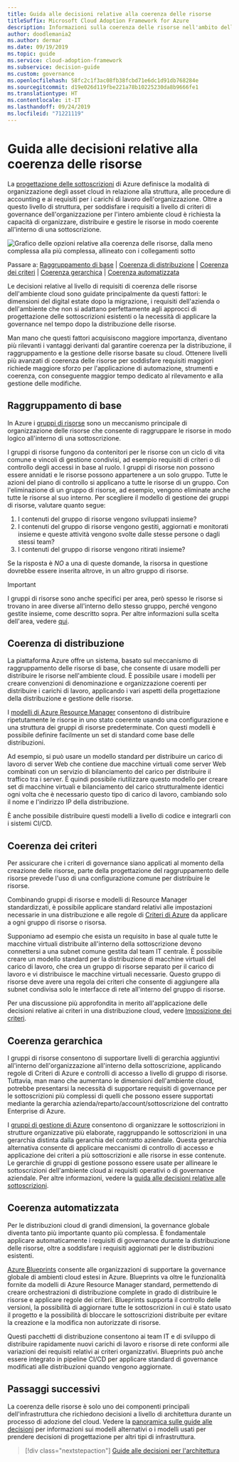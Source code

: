 ```yaml
---
title: Guida alle decisioni relative alla coerenza delle risorse
titleSuffix: Microsoft Cloud Adoption Framework for Azure
description: Informazioni sulla coerenza delle risorse nell'ambito della pianificazione di una migrazione ad Azure.
author: doodlemania2
ms.author: dermar
ms.date: 09/19/2019
ms.topic: guide
ms.service: cloud-adoption-framework
ms.subservice: decision-guide
ms.custom: governance
ms.openlocfilehash: 58fc2c1f3ac08fb38fcbd71e6dc1d91db768284e
ms.sourcegitcommit: d19e026d119fbe221a78b10225230da8b9666fe1
ms.translationtype: HT
ms.contentlocale: it-IT
ms.lasthandoff: 09/24/2019
ms.locfileid: "71221119"
---
```

# <a name="resource-consistency-decision-guide"></a>Guida alle decisioni relative alla coerenza delle risorse

La [progettazione delle sottoscrizioni](../subscriptions/index.md) di Azure definisce la modalità di organizzazione degli asset cloud in relazione alla struttura, alle procedure di accounting e ai requisiti per i carichi di lavoro dell'organizzazione. Oltre a questo livello di struttura, per soddisfare i requisiti a livello di criteri di governance dell'organizzazione per l'intero ambiente cloud è richiesta la capacità di organizzare, distribuire e gestire le risorse in modo coerente all'interno di una sottoscrizione.

![Grafico delle opzioni relative alla coerenza delle risorse, dalla meno complessa alla più complessa, allineato con i collegamenti sotto](../../_images/decision-guides/decision-guide-resource-consistency.png)

Passare a: [Raggruppamento di base](#basic-grouping) | [Coerenza di distribuzione](#deployment-consistency) | [Coerenza dei criteri](#policy-consistency) | [Coerenza gerarchica](#hierarchical-consistency) | [Coerenza automatizzata](#automated-consistency)

Le decisioni relative al livello di requisiti di coerenza delle risorse dell'ambiente cloud sono guidate principalmente da questi fattori: le dimensioni del digital estate dopo la migrazione, i requisiti dell'azienda o dell'ambiente che non si adattano perfettamente agli approcci di progettazione delle sottoscrizioni esistenti o la necessità di applicare la governance nel tempo dopo la distribuzione delle risorse.

Man mano che questi fattori acquisiscono maggiore importanza, diventano più rilevanti i vantaggi derivanti dal garantire coerenza per la distribuzione, il raggruppamento e la gestione delle risorse basate su cloud. Ottenere livelli più avanzati di coerenza delle risorse per soddisfare requisiti maggiori richiede maggiore sforzo per l'applicazione di automazione, strumenti e coerenza, con conseguente maggior tempo dedicato al rilevamento e alla gestione delle modifiche.

## <a name="basic-grouping"></a>Raggruppamento di base

In Azure i [gruppi di risorse](https://docs.microsoft.com/azure/azure-resource-manager/resource-group-overview#resource-groups) sono un meccanismo principale di organizzazione delle risorse che consente di raggruppare le risorse in modo logico all'interno di una sottoscrizione.

I gruppi di risorse fungono da contenitori per le risorse con un ciclo di vita comune e vincoli di gestione condivisi, ad esempio requisiti di criteri o di controllo degli accessi in base al ruolo. I gruppi di risorse non possono essere annidati e le risorse possono appartenere a un solo gruppo. Tutte le azioni del piano di controllo si applicano a tutte le risorse di un gruppo. Con l'eliminazione di un gruppo di risorse, ad esempio, vengono eliminate anche tutte le risorse al suo interno. Per scegliere il modello di gestione dei gruppi di risorse, valutare quanto segue:

1. I contenuti del gruppo di risorse vengono sviluppati insieme?
1. I contenuti del gruppo di risorse vengono gestiti, aggiornati e monitorati insieme e queste attività vengono svolte dalle stesse persone o dagli stessi team?
1. I contenuti del gruppo di risorse vengono ritirati insieme?

Se la risposta è _NO_ a una di queste domande, la risorsa in questione dovrebbe essere inserita altrove, in un altro gruppo di risorse.

> [!IMPORTANT]
> I gruppi di risorse sono anche specifici per area, però spesso le risorse si trovano in aree diverse all'interno dello stesso gruppo, perché vengono gestite insieme, come descritto sopra. Per altre informazioni sulla scelta dell'area, vedere [qui](../regions/index.md).

## <a name="deployment-consistency"></a>Coerenza di distribuzione

La piattaforma Azure offre un sistema, basato sul meccanismo di raggruppamento delle risorse di base, che consente di usare modelli per distribuire le risorse nell'ambiente cloud. È possibile usare i modelli per creare convenzioni di denominazione e organizzazione coerenti per distribuire i carichi di lavoro, applicando i vari aspetti della progettazione della distribuzione e gestione delle risorse.

I [modelli di Azure Resource Manager](/azure/azure-resource-manager/template-deployment-overview) consentono di distribuire ripetutamente le risorse in uno stato coerente usando una configurazione e una struttura dei gruppi di risorse predeterminate. Con questi modelli è possibile definire facilmente un set di standard come base delle distribuzioni.

Ad esempio, si può usare un modello standard per distribuire un carico di lavoro di server Web che contiene due macchine virtuali come server Web combinati con un servizio di bilanciamento del carico per distribuire il traffico tra i server. È quindi possibile riutilizzare questo modello per creare set di macchine virtuali e bilanciamento del carico strutturalmente identici ogni volta che è necessario questo tipo di carico di lavoro, cambiando solo il nome e l'indirizzo IP della distribuzione.

È anche possibile distribuire questi modelli a livello di codice e integrarli con i sistemi CI/CD.

## <a name="policy-consistency"></a>Coerenza dei criteri

Per assicurare che i criteri di governance siano applicati al momento della creazione delle risorse, parte della progettazione del raggruppamento delle risorse prevede l'uso di una configurazione comune per distribuire le risorse.

Combinando gruppi di risorse e modelli di Resource Manager standardizzati, è possibile applicare standard relativi alle impostazioni necessarie in una distribuzione e alle regole di [Criteri di Azure](https://docs.microsoft.com/azure/governance/policy/overview) da applicare a ogni gruppo di risorse o risorsa.

Supponiamo ad esempio che esista un requisito in base al quale tutte le macchine virtuali distribuite all'interno della sottoscrizione devono connettersi a una subnet comune gestita dal team IT centrale. È possibile creare un modello standard per la distribuzione di macchine virtuali del carico di lavoro, che crea un gruppo di risorse separato per il carico di lavoro e vi distribuisce le macchine virtuali necessarie. Questo gruppo di risorse deve avere una regola dei criteri che consente di aggiungere alla subnet condivisa solo le interfacce di rete all'interno del gruppo di risorse.

Per una discussione più approfondita in merito all'applicazione delle decisioni relative ai criteri in una distribuzione cloud, vedere [Imposizione dei criteri](../policy-enforcement/index.md).

## <a name="hierarchical-consistency"></a>Coerenza gerarchica

I gruppi di risorse consentono di supportare livelli di gerarchia aggiuntivi all'interno dell'organizzazione all'interno della sottoscrizione, applicando regole di Criteri di Azure e controlli di accesso a livello di gruppo di risorse. Tuttavia, man mano che aumentano le dimensioni dell'ambiente cloud, potrebbe presentarsi la necessità di supportare requisiti di governance per le sottoscrizioni più complessi di quelli che possono essere supportati mediante la gerarchia azienda/reparto/account/sottoscrizione del contratto Enterprise di Azure.

I [gruppi di gestione di Azure](https://docs.microsoft.com/azure/governance/management-groups) consentono di organizzare le sottoscrizioni in strutture organizzative più elaborate, raggruppando le sottoscrizioni in una gerarchia distinta dalla gerarchia del contratto aziendale. Questa gerarchia alternativa consente di applicare meccanismi di controllo di accesso e applicazione dei criteri a più sottoscrizioni e alle risorse in esse contenute. Le gerarchie di gruppi di gestione possono essere usate per allineare le sottoscrizioni dell'ambiente cloud ai requisiti operativi o di governance aziendale. Per altre informazioni, vedere la [guida alle decisioni relative alle sottoscrizioni](../subscriptions/index.md).

## <a name="automated-consistency"></a>Coerenza automatizzata

Per le distribuzioni cloud di grandi dimensioni, la governance globale diventa tanto più importante quanto più complessa. È fondamentale applicare automaticamente i requisiti di governance durante la distribuzione delle risorse, oltre a soddisfare i requisiti aggiornati per le distribuzioni esistenti.

[Azure Blueprints](https://docs.microsoft.com/azure/governance/blueprints/overview) consente alle organizzazioni di supportare la governance globale di ambienti cloud estesi in Azure. Blueprints va oltre le funzionalità fornite da modelli di Azure Resource Manager standard, permettendo di creare orchestrazioni di distribuzione complete in grado di distribuire le risorse e applicare regole dei criteri. Blueprints supporta il controllo delle versioni, la possibilità di aggiornare tutte le sottoscrizioni in cui è stato usato il progetto e la possibilità di bloccare le sottoscrizioni distribuite per evitare la creazione e la modifica non autorizzate di risorse.

Questi pacchetti di distribuzione consentono ai team IT e di sviluppo di distribuire rapidamente nuovi carichi di lavoro e risorse di rete conformi alle variazioni dei requisiti relativi ai criteri organizzativi. Blueprints può anche essere integrato in pipeline CI/CD per applicare standard di governance modificati alle distribuzioni quando vengono aggiornate.

## <a name="next-steps"></a>Passaggi successivi

La coerenza delle risorse è solo uno dei componenti principali dell'infrastruttura che richiedono decisioni a livello di architettura durante un processo di adozione del cloud. Vedere la [panoramica sulle guide alle decisioni](../index.md) per informazioni sui modelli alternativi o i modelli usati per prendere decisioni di progettazione per altri tipi di infrastruttura.

> [!div class="nextstepaction"]
> [Guide alle decisioni per l'architettura](../index.md)
